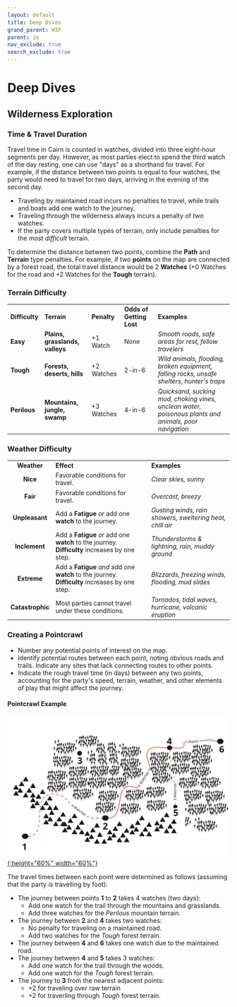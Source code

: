 ```yaml
---
layout: default
title: Deep Dives
grand_parent: WIP
parent: 2e
nav_exclude: true
search_exclude: true
---
```


# Deep Dives

## Wilderness Exploration

### Time & Travel Duration

Travel time in Cairn is counted in watches, divided into three eight-hour segments per day. However, as most parties elect to spend the third watch of the day resting, one can use "days" as a shorthand for travel. For example, if the distance between two points is equal to four watches, the party would need to travel for two days, arriving in the evening of the second day.

- Traveling by maintained road incurs no penalties to travel, while trails and boats add one watch to the journey. 
- Traveling through the wilderness always incurs a penalty of _two_ watches. 
- If the party covers multiple types of terrain, only include penalties for the _most difficult_ terrain. 

To determine the distance between two points, combine the **Path** and **Terrain** type penalties. For example, if two **points** on the map are connected by a forest road, the total travel distance would be 2 **Watches** (+0 Watches for the road and +2 Watches for the **Tough** terrain).

### Terrain Difficulty


|      |      |      |      |      |
| ---- | ---- | ---- | ---- | ---- |
| **Difficulty** | **Terrain** | **Penalty** | **Odds of Getting Lost** | **Examples**                                                                                          |
| **Easy**              | **Plains, grasslands, valleys** | +1 Watch           | None                     | _Smooth roads, safe areas for rest, fellow travelers_                                                |
| **Tough**             | **Forests, deserts, hills** | +2 Watches           | 2-in-6                   | _Wild animals, flooding, broken equipment, falling rocks, unsafe shelters, hunter's traps_            |
| **Perilous**          | **Mountains, jungle, swamp** | +3 Watches         | 4-in-6                   | _Quicksand, sucking mud, choking vines, unclean water, poisonous plants and animals, poor navigation_ |


### Weather Difficulty

|                  |                                                                                                 |                                                           |
| :--------------: | ----------------------------------------------------------------------------------------------- | --------------------------------------------------------- |
|   **Weather**    | **Effect**                                                                                      | **Examples**                                              |
|     **Nice**     | Favorable conditions for travel.                                                                | _Clear skies, sunny_                                      |
|     **Fair**     | Favorable conditions for travel.                                                                | _Overcast, breezy_                                        |
|  **Unpleasant**  | Add a **Fatigue** _or_ add one **watch** to the journey.                                        | _Gusting winds, rain showers, sweltering heat, chill air_ |
|  **Inclement**   | Add a **Fatigue** _or_ add one **watch** to the journey. **Difficulty** increases by one step.  | _Thunderstorms & lightning, rain, muddy ground_           |
|   **Extreme**    | Add a **Fatigue** _and_ add one **watch** to the journey. **Difficulty** increases by one step. | _Blizzards, freezing winds, flooding, mud slides_         |
| **Catastrophic** | Most parties cannot travel under these conditions.                                              | _Tornados, tidal waves, hurricane, volcanic eruption_     |

### Creating a Pointcrawl

- Number any potential points of interest on the map.
- Identify potential routes between each point, noting obvious roads and trails. Indicate any sites that lack connecting routes to other points. 
- Indicate the rough travel time (in days) between any two points, accounting for the party's speed, terrain, weather, and other elements of play that might affect the journey. 

#### Pointcrawl Example

[![Alt text](/img/2e/pointcrawl_example.jpg "Click to embiggen"){:height="60%" width="60%"}](/img/2e/pointcrawl_example.jpg)

The travel times between each point were determined as follows (assuming that the party is travelling by foot):
- The journey between points **1** to **2** takes 4 watches (two days):  
  - Add one watch for the trail through the mountains and grasslands.
  - Add three watches for the _Perilous_ mountain terrain.
- The journey between **2** and **4** takes two watches:
  - No penalty for traveling on a maintained road.
  - Add two watches for the _Tough_ forest terrain.
- The journey between **4** and **6** takes one watch due to the maintained road.
- The journey between **4** and **5** takes 3 watches:
  - Add one watch for the trail through the woods.
  - Add one watch for the _Tough_ forest terrain.
- The journey to **3** from the nearest adjacent points:
  -  +2 for traveling over raw terrain
  -  +2 for traverling through _Tough_ forest terrain.
